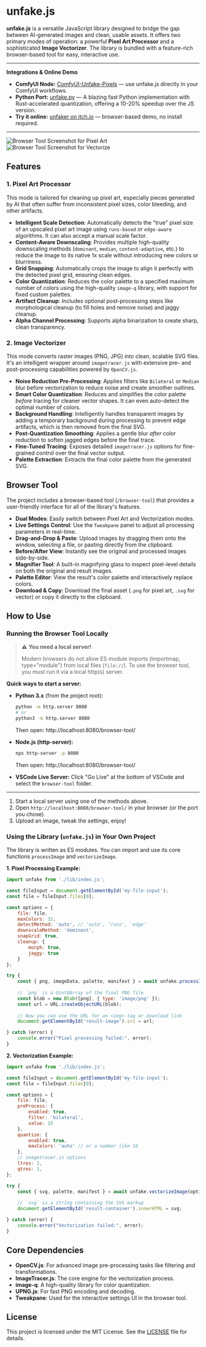 # unfake.js

**unfake.js** is a versatile JavaScript library designed to bridge the gap between AI-generated images and clean, usable assets. It offers two primary modes of operation: a powerful **Pixel Art Processor** and a sophisticated **Image Vectorizer**. The library is bundled with a feature-rich browser-based tool for easy, interactive use.

---

**Integrations & Online Demo**

- **ComfyUI Node:** [ComfyUI-Unfake-Pixels](https://github.com/tauraloke/ComfyUI-Unfake-Pixels/) — use unfake.js directly in your ComfyUI workflows.
- **Python Port:** [unfake.py](https://github.com/painebenjamin/unfake.py) — A blazing fast Python implementation with Rust-accelerated quantization, offering a 10-20% speedup over the JS version.
- **Try it online:** [unfaker on itch.io](https://jenissimo.itch.io/unfaker) — browser-based demo, no install required.

---

![Browser Tool Screenshot for Pixel Art](demo-pixel.png)
![Browser Tool Screenshot for Vectorize](demo-vector.png)

## Features

### 1. Pixel Art Processor
This mode is tailored for cleaning up pixel art, especially pieces generated by AI that often suffer from inconsistent pixel sizes, color bleeding, and other artifacts.

- **Intelligent Scale Detection**: Automatically detects the "true" pixel size of an upscaled pixel art image using `runs-based` or `edge-aware` algorithms. It can also accept a manual scale factor.
- **Content-Aware Downscaling**: Provides multiple high-quality downscaling methods (`dominant`, `median`, `content-adaptive`, etc.) to reduce the image to its native 1x scale without introducing new colors or blurriness.
- **Grid Snapping**: Automatically crops the image to align it perfectly with the detected pixel grid, ensuring clean edges.
- **Color Quantization**: Reduces the color palette to a specified maximum number of colors using the high-quality `image-q` library, with support for fixed custom palettes.
- **Artifact Cleanup**: Includes optional post-processing steps like morphological cleanup (to fill holes and remove noise) and jaggy cleanup.
- **Alpha Channel Processing**: Supports alpha binarization to create sharp, clean transparency.

### 2. Image Vectorizer
This mode converts raster images (PNG, JPG) into clean, scalable SVG files. It's an intelligent wrapper around `imagetracer.js` with extensive pre- and post-processing capabilities powered by `OpenCV.js`.

- **Noise Reduction Pre-Processing**: Applies filters like `Bilateral` or `Median` blur before vectorization to reduce noise and create smoother outlines.
- **Smart Color Quantization**: Reduces and simplifies the color palette *before* tracing for cleaner vector shapes. It can even auto-detect the optimal number of colors.
- **Background Handling**: Intelligently handles transparent images by adding a temporary background during processing to prevent edge artifacts, which is then removed from the final SVG.
- **Post-Quantization Smoothing**: Applies a gentle blur *after* color reduction to soften jagged edges before the final trace.
- **Fine-Tuned Tracing**: Exposes detailed `imagetracer.js` options for fine-grained control over the final vector output.
- **Palette Extraction**: Extracts the final color palette from the generated SVG.

## Browser Tool

The project includes a browser-based tool (`/browser-tool`) that provides a user-friendly interface for all of the library's features.

- **Dual Modes**: Easily switch between Pixel Art and Vectorization modes.
- **Live Settings Control**: Use the `Tweakpane` panel to adjust all processing parameters in real-time.
- **Drag-and-Drop & Paste**: Upload images by dragging them onto the window, selecting a file, or pasting directly from the clipboard.
- **Before/After View**: Instantly see the original and processed images side-by-side.
- **Magnifier Tool**: A built-in magnifying glass to inspect pixel-level details on both the original and result images.
- **Palette Editor**: View the result's color palette and interactively replace colors.
- **Download & Copy**: Download the final asset (`.png` for pixel art, `.svg` for vector) or copy it directly to the clipboard.

## How to Use

### Running the Browser Tool Locally

> ⚠️ **You need a local server!**
>
> Modern browsers do not allow ES module imports (importmap, type="module") from local files (`file://`). To use the browser tool, you must run it via a local http(s) server.

**Quick ways to start a server:**

- **Python 3.x** (from the project root):
  ```sh
  python -m http.server 8080
  # or
  python3 -m http.server 8080
  ```
  Then open: http://localhost:8080/browser-tool/

- **Node.js (http-server):**
  ```sh
  npx http-server -p 8080
  ```
  Then open: http://localhost:8080/browser-tool/

- **VSCode Live Server:**
  Click "Go Live" at the bottom of VSCode and select the `browser-tool` folder.

---

1. Start a local server using one of the methods above.
2. Open `http://localhost:8080/browser-tool/` in your browser (or the port you chose).
3. Upload an image, tweak the settings, enjoy!

### Using the Library (`unfake.js`) in Your Own Project

The library is written as ES modules. You can import and use its core functions `processImage` and `vectorizeImage`.

**1. Pixel Processing Example:**

```javascript
import unfake from './lib/index.js';

const fileInput = document.getElementById('my-file-input');
const file = fileInput.files[0];

const options = {
    file: file,
    maxColors: 32,
    detectMethod: 'auto', // 'auto', 'runs', 'edge'
    downscaleMethod: 'dominant',
    snapGrid: true,
    cleanup: { 
        morph: true, 
        jaggy: true 
    }
};

try {
    const { png, imageData, palette, manifest } = await unfake.processImage(options);
    
    // `png` is a Uint8Array of the final PNG file
    const blob = new Blob([png], { type: 'image/png' });
    const url = URL.createObjectURL(blob);
    
    // Now you can use the URL for an <img> tag or download link
    document.getElementById('result-image').src = url;

} catch (error) {
    console.error("Pixel processing failed:", error);
}
```

**2. Vectorization Example:**

```javascript
import unfake from './lib/index.js';

const fileInput = document.getElementById('my-file-input');
const file = fileInput.files[0];

const options = {
    file: file,
    preProcess: {
        enabled: true,
        filter: 'bilateral',
        value: 15
    },
    quantize: {
        enabled: true,
        maxColors: 'auto' // or a number like 16
    },
    // imagetracer.js options
    ltres: 1,
    qtres: 1,
};

try {
    const { svg, palette, manifest } = await unfake.vectorizeImage(options);
    
    // `svg` is a string containing the SVG markup
    document.getElementById('result-container').innerHTML = svg;

} catch (error) {
    console.error("Vectorization failed:", error);
}
```

## Core Dependencies

- **OpenCV.js**: For advanced image pre-processing tasks like filtering and transformations.
- **ImageTracer.js**: The core engine for the vectorization process.
- **image-q**: A high-quality library for color quantization.
- **UPNG.js**: For fast PNG encoding and decoding.
- **Tweakpane**: Used for the interactive settings UI in the browser tool.

## License

This project is licensed under the MIT License. See the [LICENSE](LICENSE) file for details.
